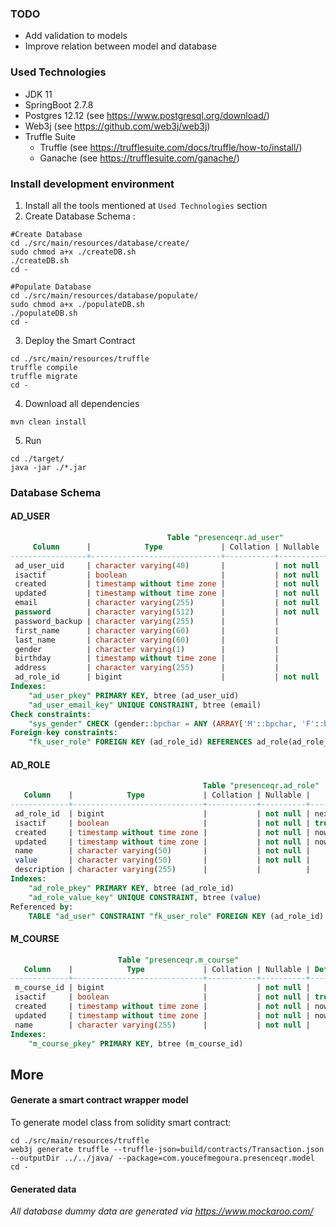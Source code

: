 ### TODO
+ Add validation to models
+ Improve relation between model and database

### Used Technologies
+ JDK 11
+ SpringBoot 2.7.8
+ Postgres 12.12 (see https://www.postgresql.org/download/)
+ Web3j (see https://github.com/web3j/web3j)
+ Truffle Suite
  + Truffle (see https://trufflesuite.com/docs/truffle/how-to/install/)
  + Ganache (see https://trufflesuite.com/ganache/)

### Install development environment
1. Install all the tools mentioned at `Used Technologies` section
2. Create Database Schema :
```shell
#Create Database
cd ./src/main/resources/database/create/
sudo chmod a+x ./createDB.sh
./createDB.sh
cd -

#Populate Database
cd ./src/main/resources/database/populate/
sudo chmod a+x ./populateDB.sh
./populateDB.sh
cd - 
```
3. Deploy the Smart Contract 
```shell
cd ./src/main/resources/truffle
truffle compile
truffle migrate
cd -
```
4. Download all dependencies
```shell
mvn clean install
```
5. Run 
```shell
cd ./target/
java -jar ./*.jar
```

### Database Schema
#### AD_USER
```sql
                                   Table "presenceqr.ad_user"
     Column      |            Type             | Collation | Nullable |         Default         
-----------------+-----------------------------+-----------+----------+-------------------------
 ad_user_uid     | character varying(40)       |           | not null | 
 isactif         | boolean                     |           | not null | true
 created         | timestamp without time zone |           | not null | now()
 updated         | timestamp without time zone |           | not null | now()
 email           | character varying(255)      |           | not null | 
 password        | character varying(512)      |           | not null | 
 password_backup | character varying(255)      |           |          | NULL::character varying
 first_name      | character varying(60)       |           |          | 
 last_name       | character varying(60)       |           |          | 
 gender          | character varying(1)        |           |          | 
 birthday        | timestamp without time zone |           |          | 
 address         | character varying(255)      |           |          | 
 ad_role_id      | bigint                      |           | not null | 
Indexes:
    "ad_user_pkey" PRIMARY KEY, btree (ad_user_uid)
    "ad_user_email_key" UNIQUE CONSTRAINT, btree (email)
Check constraints:
    "sys_gender" CHECK (gender::bpchar = ANY (ARRAY['M'::bpchar, 'F'::bpchar]))
Foreign-key constraints:
    "fk_user_role" FOREIGN KEY (ad_role_id) REFERENCES ad_role(ad_role_id)
```
#### AD_ROLE
```sql
                                           Table "presenceqr.ad_role"
   Column    |            Type             | Collation | Nullable |                   Default                   
-------------+-----------------------------+-----------+----------+---------------------------------------------
 ad_role_id  | bigint                      |           | not null | nextval('ad_role_ad_role_id_seq'::regclass)
 isactif     | boolean                     |           | not null | true
 created     | timestamp without time zone |           | not null | now()
 updated     | timestamp without time zone |           | not null | now()
 name        | character varying(50)       |           | not null | 
 value       | character varying(50)       |           | not null | 
 description | character varying(255)      |           |          | 
Indexes:
    "ad_role_pkey" PRIMARY KEY, btree (ad_role_id)
    "ad_role_value_key" UNIQUE CONSTRAINT, btree (value)
Referenced by:
    TABLE "ad_user" CONSTRAINT "fk_user_role" FOREIGN KEY (ad_role_id) REFERENCES ad_role(ad_role_id)
```
#### M_COURSE
```sql
                        Table "presenceqr.m_course"
   Column    |            Type             | Collation | Nullable | Default 
-------------+-----------------------------+-----------+----------+---------
 m_course_id | bigint                      |           | not null | 
 isactif     | boolean                     |           | not null | true
 created     | timestamp without time zone |           | not null | now()
 updated     | timestamp without time zone |           | not null | now()
 name        | character varying(255)      |           | not null | 
Indexes:
    "m_course_pkey" PRIMARY KEY, btree (m_course_id)

```

## More

#### Generate a smart contract wrapper model
To generate model class from solidity smart contract:
```shell
cd ./src/main/resources/truffle
web3j generate truffle --truffle-json=build/contracts/Transaction.json --outputDir ../../java/ --package=com.youcefmegoura.presenceqr.model
cd -
```

#### Generated data
_All database dummy data are generated via https://www.mockaroo.com/_